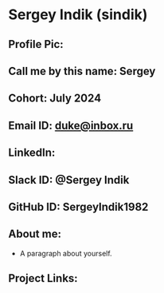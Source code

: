 # Sergey Indik (sindik)
## Profile Pic: 
## Call me by this name: Sergey
## Cohort: July 2024
## Email ID: duke@inbox.ru
## LinkedIn:
## Slack ID: @Sergey Indik
## GitHub ID: SergeyIndik1982
## About me: 
- A paragraph about yourself.
## Project Links:

